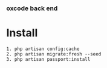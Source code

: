### oxcode back end

# Install

    1. php artisan config:cache
    2. php artisan migrate:fresh --seed
    3. php artisan passport:install
